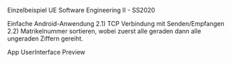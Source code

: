 Einzelbeispiel	UE	Software	Engineering	II	-	SS2020

Einfache Android-Anwendung
2.1) TCP Verbindung mit Senden/Empfangen
2.2) Matrikelnummer	sortieren, wobei	zuerst	alle	geraden	dann	alle	ungeraden	Ziffern	gereiht.


App UserInterface Preview

